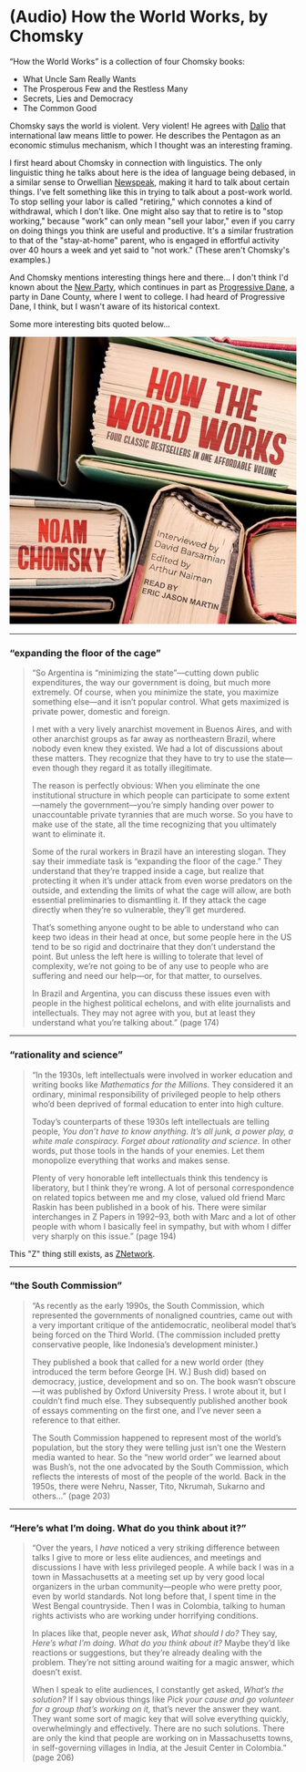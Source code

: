 # (Audio) How the World Works, by Chomsky

“How the World Works” is a collection of four Chomsky books:

 * What Uncle Sam Really Wants
 * The Prosperous Few and the Restless Many
 * Secrets, Lies and Democracy
 * The Common Good

Chomsky says the world is violent. Very violent! He agrees with
[Dalio][] that international law means little to power. He describes
the Pentagon as an economic stimulus mechanism, which I thought was an
interesting framing.

[Dalio]: /20240825-principles_changing_world_order_dalio/ "Principles for dealing with the changing world order, by Dalio"


I first heard about Chomsky in connection with linguistics. The only
linguistic thing he talks about here is the idea of language being
debased, in a similar sense to Orwellian [Newspeak][], making it hard
to talk about certain things. I've felt something like this in trying
to talk about a post-work world. To stop selling your labor is called
"retiring," which connotes a kind of withdrawal, which I don't like.
One might also say that to retire is to "stop working," because "work"
can only mean "sell your labor," even if you carry on doing things you
think are useful and productive. It's a similar frustration to that of
the "stay-at-home" parent, who is engaged in effortful activity over
40 hours a week and yet said to "not work." (These aren't Chomsky's
examples.)

[Newspeak]: https://en.wikipedia.org/wiki/Newspeak


And Chomsky mentions interesting things here and there... I don't
think I'd known about the [New Party][], which continues in part as
[Progressive Dane][], a party in Dane County, where I went to college.
I had heard of Progressive Dane, I think, but I wasn't aware of its
historical context.

[New Party]: https://en.wikipedia.org/wiki/New_Party_(United_States)
[Progressive Dane]: https://en.wikipedia.org/wiki/Progressive_Dane


Some more interesting bits quoted below...


![cover](cover.jpg)


---

### “expanding the floor of the cage”

> “So Argentina is “minimizing the state”—cutting down public
> expenditures, the way our government is doing, but much more
> extremely. Of course, when you minimize the state, you maximize
> something else—and it isn’t popular control. What gets maximized is
> private power, domestic and foreign.
>
> I met with a very lively anarchist movement in Buenos Aires, and
> with other anarchist groups as far away as northeastern Brazil,
> where nobody even knew they existed. We had a lot of discussions
> about these matters. They recognize that they have to try to use the
> state—even though they regard it as totally illegitimate.
>
> The reason is perfectly obvious: When you eliminate the one
> institutional structure in which people can participate to some
> extent—namely the government—you’re simply handing over power to
> unaccountable private tyrannies that are much worse. So you have to
> make use of the state, all the time recognizing that you ultimately
> want to eliminate it.
>
> Some of the rural workers in Brazil have an interesting slogan. They
> say their immediate task is “expanding the floor of the cage.” They
> understand that they’re trapped inside a cage, but realize that
> protecting it when it’s under attack from even worse predators on
> the outside, and extending the limits of what the cage will allow,
> are both essential preliminaries to dismantling it. If they attack
> the cage directly when they’re so vulnerable, they’ll get murdered.
>
> That’s something anyone ought to be able to understand who can keep
> two ideas in their head at once, but some people here in the US tend
> to be so rigid and doctrinaire that they don’t understand the point.
> But unless the left here is willing to tolerate that level of
> complexity, we’re not going to be of any use to people who are
> suffering and need our help—or, for that matter, to ourselves.
>
> In Brazil and Argentina, you can discuss these issues even with
> people in the highest political echelons, and with elite journalists
> and intellectuals. They may not agree with you, but at least they
> understand what you’re talking about.” (page 174)


---

### “rationality and science”

> “In the 1930s, left intellectuals were involved in worker education
> and writing books like _Mathematics for the Millions._ They
> considered it an ordinary, minimal responsibility of privileged
> people to help others who’d been deprived of formal education to
> enter into high culture.
>
> Today’s counterparts of these 1930s left intellectuals are telling
> people, _You don’t have to know anything. It’s all junk, a power
> play, a white male conspiracy. Forget about rationality and
> science._ In other words, put those tools in the hands of your
> enemies. Let them monopolize everything that works and makes sense.
>
> Plenty of very honorable left intellectuals think this tendency is
> liberatory, but I think they’re wrong. A lot of personal
> correspondence on related topics between me and my close, valued old
> friend Marc Raskin has been published in a book of his. There were
> similar interchanges in Z Papers in 1992–93, both with Marc and a
> lot of other people with whom I basically feel in sympathy, but with
> whom I differ very sharply on this issue.” (page 194)


This "Z" thing still exists, as [ZNetwork][].

[ZNetwork]: https://znetwork.org/ "ZNetwork - Independent Left News, Analysis, Vision and Strategy"


---

### “the South Commission”

> “As recently as the early 1990s, the South Commission, which
> represented the governments of nonaligned countries, came out with a
> very important critique of the antidemocratic, neoliberal model
> that’s being forced on the Third World. (The commission included
> pretty conservative people, like Indonesia’s development minister.)
>
> They published a book that called for a new world order (they
> introduced the term before George [H. W.] Bush did) based on
> democracy, justice, development and so on. The book wasn’t
> obscure—it was published by Oxford University Press. I wrote about
> it, but I couldn’t find much else. They subsequently published
> another book of essays commenting on the first one, and I’ve never
> seen a reference to that either.
>
> The South Commission happened to represent most of the world’s
> population, but the story they were telling just isn’t one the
> Western media wanted to hear. So the “new world order” we learned
> about was Bush’s, not the one advocated by the South Commission,
> which reflects the interests of most of the people of the world.
> Back in the 1950s, there were Nehru, Nasser, Tito, Nkrumah, Sukarno
> and others…” (page 203)


---

### “Here’s what I’m doing. What do you think about it?”

> “Over the years, I _have_ noticed a very striking difference between
> talks I give to more or less elite audiences, and meetings and
> discussions I have with less privileged people. A while back I was
> in a town in Massachusetts at a meeting set up by very good local
> organizers in the urban community—people who were pretty poor, even
> by world standards. Not long before that, I spent time in the West
> Bengal countryside. Then I was in Colombia, talking to human rights
> activists who are working under horrifying conditions.
>
> In places like that, people never ask, _What should I do?_ They say,
> _Here’s what I’m doing. What do you think about it?_ Maybe they’d
> like reactions or suggestions, but they’re already dealing with the
> problem. They’re not sitting around waiting for a magic answer,
> which doesn’t exist.
>
> When I speak to elite audiences, I constantly get asked, _What’s the
> solution?_ If I say obvious things like _Pick your cause and go
> volunteer for a group that’s working on it,_ that’s never the answer
> they want. They want some sort of magic key that will solve
> everything quickly, overwhelmingly and effectively. There are no
> such solutions. There are only the kind that people are working on
> in Massachusetts towns, in self-governing villages in India, at the
> Jesuit Center in Colombia.” (page 206)
